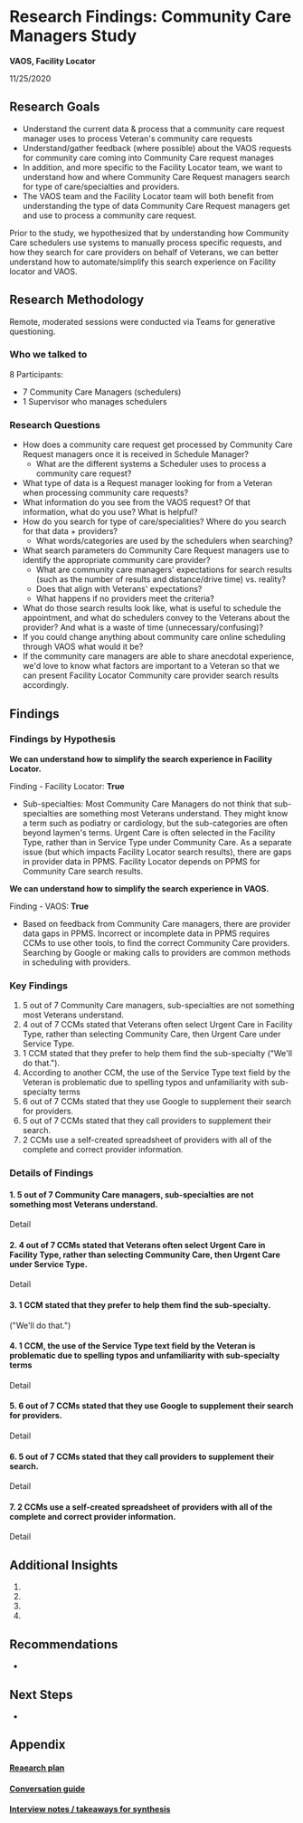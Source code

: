 # Research Findings: Community Care Managers Study

**VAOS, Facility Locator**<br>

11/25/2020

## Research Goals 

- Understand the current data & process that a community care request manager uses to process Veteran's community care requests
- Understand/gather feedback (where possible) about the VAOS requests for community care coming into Community Care request manages
- In addition, and more specific to the Facility Locator team, we want to understand how and where Community Care Request managers search for type of care/specialties and providers.
- The VAOS team and the Facility Locator team will both benefit from understanding the type of data Community Care Request managers get and use to process a community care request.

Prior to the study, we hypothesized that by understanding how Community Care schedulers use systems to manually process specific requests, and how they search for care providers on behalf of Veterans, we can better understand how to automate/simplify this search experience on Facility locator and VAOS.

## Research Methodology 

Remote, moderated sessions were conducted via Teams for generative questioning.

### Who we talked to
8 Participants:
* 7 Community Care Managers (schedulers)
* 1 Supervisor who manages schedulers

### Research Questions

- How does a community care request get processed by Community Care Request managers once it is received in Schedule Manager?
   - What are the different systems a Scheduler uses to process a community care request?
- What type of data is a Request manager looking for from a Veteran when processing community care requests?
- What information do you see from the VAOS request? Of that information, what do you use? What is helpful?
- How do you search for type of care/specialities? Where do you search for that data + providers?
   - What words/categories are used by the schedulers when searching?
- What search parameters do Community Care Request managers use to identify the appropriate community care provider?
   - What are community care managers' expectations for search results (such as the number of results and distance/drive time) vs. reality?
    - Does that align with Veterans' expectations?
   - What happens if no providers meet the criteria?
- What do those search results look like, what is useful to schedule the appointment, and what do schedulers convey to the Veterans about the provider? And what is a waste of time (unnecessary/confusing)?
- If you could change anything about community care online scheduling through VAOS what would it be?
- If the community care managers are able to share anecdotal experience, we'd love to know what factors are important to a Veteran so that we can present Facility Locator Community care provider search results accordingly.

## Findings

### Findings by Hypothesis

__We can understand how to simplify the search experience in Facility Locator.__

Finding - Facility Locator: __True__
* Sub-specialties: Most Community Care Managers do not think that sub-specialties are something most Veterans understand. They might know a term such as podiatry or cardiology, but the sub-categories are often beyond laymen's terms. Urgent Care is often selected in the Facility Type, rather than in Service Type under Community Care. As a separate issue (but which impacts Facility Locator search results), there are gaps in provider data in PPMS. Facility Locator depends on PPMS for Community Care search results. 

__We can understand how to simplify the search experience in VAOS.__

Finding - VAOS: __True__
* Based on feedback from Community Care managers, there are provider data gaps in PPMS. Incorrect or incomplete data in PPMS requires CCMs to use other tools, to find the correct Community Care providers. Searching by Google or making calls to providers are common methods in scheduling with providers.

### Key Findings

1. 5 out of 7 Community Care managers, sub-specialties are not something most Veterans understand.
2. 4 out of 7 CCMs stated that Veterans often select Urgent Care in Facility Type, rather than selecting Community Care, then Urgent Care under Service Type. 
3. 1 CCM stated that they prefer to help them find the sub-specialty ("We'll do that.").
4. According to another CCM, the use of the Service Type text field by the Veteran is problematic due to spelling typos and unfamiliarity with sub-specialty terms
5. 6 out of 7 CCMs stated that they use Google to supplement their search for providers. 
6. 5 out of 7 CCMs stated that they call providers to supplement their search. 
7. 2 CCMs use a self-created spreadsheet of providers with all of the complete and correct provider information.

### Details of Findings

#### 1. 5 out of 7 Community Care managers, sub-specialties are not something most Veterans understand.
Detail

#### 2. 4 out of 7 CCMs stated that Veterans often select Urgent Care in Facility Type, rather than selecting Community Care, then Urgent Care under Service Type.
Detail

#### 3. 1 CCM stated that they prefer to help them find the sub-specialty.
("We'll do that.")

#### 4. 1 CCM, the use of the Service Type text field by the Veteran is problematic due to spelling typos and unfamiliarity with sub-specialty terms
Detail

#### 5. 6 out of 7 CCMs stated that they use Google to supplement their search for providers.
Detail

#### 6. 5 out of 7 CCMs stated that they call providers to supplement their search.
Detail

#### 7. 2 CCMs use a self-created spreadsheet of providers with all of the complete and correct provider information.
Detail



## Additional Insights

1. 
2.
3.
4.

## Recommendations

*  

## Next Steps

* 

## Appendix

#### [Reaearch plan](https://github.com/department-of-veterans-affairs/va.gov-team/blob/master/products/facilities/medical-centers/community-care/discovery/research-plan.md)

#### [Conversation guide](https://github.com/department-of-veterans-affairs/va.gov-team/blob/master/products/facilities/medical-centers/community-care/discovery/conversation-guide.md)

#### [Interview notes / takeaways for synthesis](https://docs.google.com/spreadsheets/d/1sFzgAGHp_9EPYCc_CjioXgvWzlBVOewg6qFYEJm_jOU/edit?ts=5fb6d64d#gid=0)

